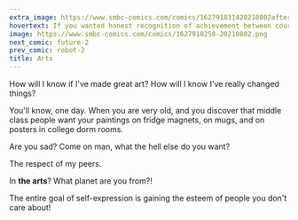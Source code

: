 ```yaml
---
extra_image: https://www.smbc-comics.com/comics/162791831420210802after.png
hovertext: If you wanted honest recognition of achievement between courteous peers, you should've been a goddamned jock.
image: https://www.smbc-comics.com/comics/1627918258-20210802.png
next_comic: future-2
prev_comic: robot-2
title: Arts
---
```


How will I know if I've made great art? How will I know I've really changed things?

You'll know, one day. When you are very old, and you discover that middle class people want your paintings on fridge magnets, on mugs, and on posters in college dorm rooms.

Are you sad? Come on man, what the hell else do you want?

The respect of my peers.

In **the arts**? What planet are you from?!

The entire goal of self-expression is gaining the esteem of people you don't care about!

